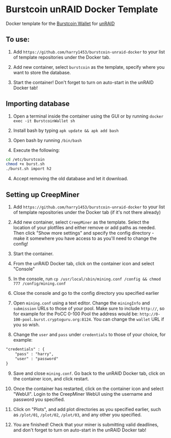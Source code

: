 # Burstcoin unRAID Docker Template

Docker template for the [Burstcoin Wallet](https://github.com/poc-consortium/burstcoin/) for [unRAID](https://lime-technology.com/)

## To use:

1. Add `https://github.com/harry1453/burstcoin-unraid-docker` to your list of template repositories under the Docker tab.

2. Add new container, select `burstcoin` as the template, specify where you want to store the database.

3. Start the container! Don't forget to turn on auto-start in the unRAID Docker tab!

## Importing database

1. Open a terminal inside the container using the GUI or by running `docker exec -it BurstcoinWallet sh`

2. Install bash by typing `apk update && apk add bash`

3. Open bash by running `/bin/bash`

3. Execute the following:

```BASH
cd /etc/burstcoin
chmod +x burst.sh
./burst.sh import h2
```

4. Accept removing the old database and let it download.

## Setting up CreepMiner

1. Add `https://github.com/harry1453/burstcoin-unraid-docker` to your list of template repositories under the Docker tab (if it's not there already)

2. Add new container, select `CreepMiner` as the template. Select the location of your plotfiles and either remove or add paths as needed. Then click "Show more settings" and specify the config directory - make it somewhere you have access to as you'll need to change the config!

3. Start the container.

4. From the unRAID Docker tab, click on the container icon and select "Console"

5. In the console, run `cp /usr/local/sbin/mining.conf /config && chmod 777 /config/mining.conf`

6. Close the console and go to the config directory you specified earlier

7. Open `mining.conf` using a text editor. Change the `miningInfo` and `submission` URLs to those of your pool. Make sure to include `http://`, so for example for the PoCC 0-100 Pool the address would be: `http://0-100-pool.burst.cryptoguru.org:8124`. You can change the `wallet` URL if you so wish.

8. Change the `user` and `pass` under `credentials` to those of your choice, for example:
```XML
"credentials" : {
    "pass" : "harry",
    "user" : "password"
}
```

9. Save and close `mining.conf`. Go back to the unRAID Docker tab, click on the container icon, and click restart.

10. Once the container has restarted, click on the container icon and select "WebUI". Login to the CreepMiner WebUI using the username and password you specified.

11. Click on "Plots", and add plot directories as you specified earlier, such as `/plot/01`, `/plot/02`, `/plot/03`, and any other you specified.

12. You are finished! Check that your miner is submitting valid deadlines, and don't forget to turn on auto-start in the unRAID Docker tab!
